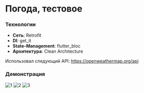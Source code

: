 # Погода, тестовое

### Технологии
- **Сеть**: Retrofit
- **DI**: get_it
- **State-Management**: flutter_bloc
- **Архитектура**: Clean Architecture

Использовал следующий API: https://openweathermap.org/api

### Демонстрация

![1](https://github.com/batya3000/weather_app/assets/73420343/4f77f7fb-f15c-4e00-8beb-3b5023a1feb5)
![2](https://github.com/batya3000/weather_app/assets/73420343/8652ccdb-af82-481d-b4a0-f3893bc1f0ce)
![3](https://github.com/batya3000/weather_app/assets/73420343/eea51b43-7458-4e98-b6c1-c6aaf48b3d9b)
